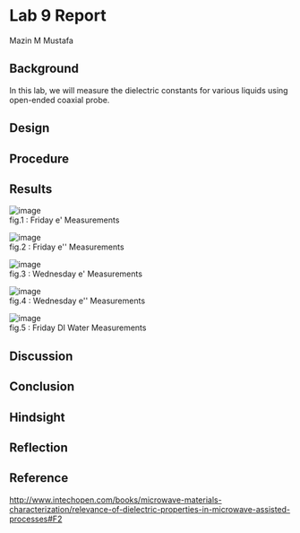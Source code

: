 

# Lab 9 Report
Mazin M Mustafa 

## Background

In this lab, we will measure the dielectric constants for various liquids using open-ended coaxial probe.

## Design

## Procedure

## Results

![image](https://github.com/CourseReps/ECEN452-Spring2016/blob/master/Students/Mazin-M-Mustafa/Lab10/m11.png) <br>
fig.1 : Friday e' Measurements 

![image](https://github.com/CourseReps/ECEN452-Spring2016/blob/master/Students/Mazin-M-Mustafa/Lab10/m12.png) <br>
fig.2 : Friday e'' Measurements 

![image](https://github.com/CourseReps/ECEN452-Spring2016/blob/master/Students/Mazin-M-Mustafa/Lab10/m21.png) <br>
fig.3 : Wednesday e' Measurements 

![image](https://github.com/CourseReps/ECEN452-Spring2016/blob/master/Students/Mazin-M-Mustafa/Lab10/m22.png) <br>
fig.4 : Wednesday e'' Measurements 

![image](https://github.com/CourseReps/ECEN452-Spring2016/blob/master/Students/Mazin-M-Mustafa/Lab10/water.png) <br>
fig.5 : Friday DI Water Measurements 

## Discussion

## Conclusion

## Hindsight

## Reflection

## Reference

http://www.intechopen.com/books/microwave-materials-characterization/relevance-of-dielectric-properties-in-microwave-assisted-processes#F2



